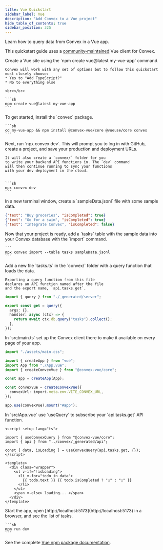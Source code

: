 ```yaml
---
title: Vue Quickstart
sidebar_label: Vue
description: "Add Convex to a Vue project"
hide_table_of_contents: true
sidebar_position: 325
---
```






Learn how to query data from Convex in a Vue app.

This quickstart guide uses a [community-maintained](/client/vue.md) Vue client
for Convex.

<StepByStep>
  <Step title="Create a Vue site">
    Create a Vue site using the `npm create vue@latest my-vue-app` command.

    Convex will work with any set of options but to follow this quickstart most closely choose:
    * Yes to "Add TypeScript?"
    * No to everything else

    <br></br>

    ```sh
    npm create vue@latest my-vue-app
    ```

  </Step>

  <Step title="Install the Convex library">
    To get started, install the `convex` package.

    ```sh
    cd my-vue-app && npm install @convex-vue/core @vueuse/core convex
    ```

  </Step>

  <Step title="Set up a Convex dev deployment">
    Next, run `npx convex dev`. This
    will prompt you to log in with GitHub,
    create a project, and save your production and deployment URLs.

    It will also create a `convex/` folder for you
    to write your backend API functions in. The `dev` command
    will then continue running to sync your functions
    with your dev deployment in the cloud.


    ```sh
    npx convex dev
    ```

  </Step>

  <Step title="Create sample data for your database">
    In a new terminal window, create a `sampleData.jsonl`
    file with some sample data.

    
```json
{"text": "Buy groceries", "isCompleted": true}
{"text": "Go for a swim", "isCompleted": true}
{"text": "Integrate Convex", "isCompleted": false}

```


  </Step>

  <Step title="Add the sample data to your database">
    Now that your project is ready, add a `tasks` table
    with the sample data into your Convex database with
    the `import` command.

    ```
    npx convex import --table tasks sampleData.jsonl
    ```

  </Step>

  <Step title="Expose a database query">
    Add a new file `tasks.ts` in the `convex/` folder
    with a query function that loads the data.

    Exporting a query function from this file
    declares an API function named after the file
    and the export name, `api.tasks.get`.

    
```ts
import { query } from "./_generated/server";

export const get = query({
  args: {},
  handler: async (ctx) => {
    return await ctx.db.query("tasks").collect();
  },
});

```


  </Step>

  <Step title="Wire up the ConvexProvider">
    In `src/main.ts` set up the Convex client there to make it available on every page of your app.

    
```ts
import "./assets/main.css";

import { createApp } from "vue";
import App from "./App.vue";
import { createConvexVue } from "@convex-vue/core";

const app = createApp(App);

const convexVue = createConvexVue({
  convexUrl: import.meta.env.VITE_CONVEX_URL,
});

app.use(convexVue).mount("#app");

```


  </Step>

  <Step title="Display the data in your app">
    In `src/App.vue` use `useQuery` to subscribe your `api.tasks.get`
    API function.

    
```vue
<script setup lang="ts">

import { useConvexQuery } from "@convex-vue/core";
import { api } from "../convex/_generated/api";

const { data, isLoading } = useConvexQuery(api.tasks.get, {});
</script>

<template>
  <div class="wrapper">
    <ul v-if="!isLoading">
      <li v-for="todo in data">
        {{ todo.text }} {{ todo.isCompleted ? "☑" : "☐" }}
      </li>
    </ul>
    <span v-else> loading... </span>
  </div>
</template>

```


  </Step>

  <Step title="Start the app">
    Start the app, open [http://localhost:5173](http://localhost:5173) in a browser,
    and see the list of tasks.

    ```sh
    npm run dev
    ```

  </Step>

</StepByStep>

See the complete
[Vue npm package documentation](https://www.npmjs.com/package/@convex-vue/core).
